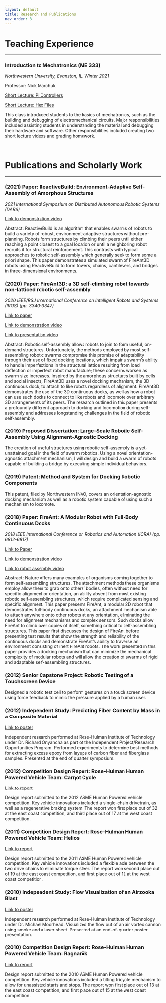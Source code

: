 ```yaml
---
layout: default
title: Research and Publications
nav_order: 3
---
```


# Teaching Experience

----

### Introduction to Mechatronics (ME 333)

_Northwestern University, Evanston, IL. Winter 2021_

Professor: Nick Marchuk

[Short Lecture: PI Controllers](https://www.youtube.com/watch?v=35LLY3t7fRA)

[Short Lecture: Hex Files](https://www.youtube.com/watch?v=HK88j0ioBng)

This class introduced students to the basics of mechatronics, such as the building and debugging of electromechanical circuits. Major responsibilities included assisting students in understanding the material and debugging their hardware and software. Other responsibilities included creating two short lecture videos and grading homework.

&nbsp;
&nbsp;

# Publications and Scholarly Work

----

### (2021) Paper: ReactiveBuild: Environment-Adaptive Self-Assembly of Amorphous Structures

_2021 International Symposium on Distributed Autonomous Robotic Systems (DARS)_

[Link to demonstration video](https://www.youtube.com/watch?v=YLXcj7RptPw)

Abstract: ReactiveBuild is an algorithm that enables swarms of robots to build a variety of robust, environment-adaptive structures without pre-planning. Robots form structures by climbing their peers until either reaching a point closest to a goal location or until a neighboring robot recruits it for structural reinforcement. This contrasts with typical approaches to robotic self-assembly which generally seek to form some a priori shape. This paper demonstrates a simulated swarm of FireAnt3D robots using ReactiveBuild to form towers, chains, cantilevers, and bridges in three-dimensional environments.

### (2020) Paper: FireAnt3D: a 3D self-climbing robot towards non-latticed robotic self-assembly

_2020 IEEE/RSJ International Conference on Intelligent Robots and Systems (IROS) (pp. 3340-3347)_

[Link to paper](http://users.eecs.northwestern.edu/~mrubenst/IROS2020.pdf)

[Link to demonstration video](https://www.youtube.com/watch?v=GKR5wpANZkU)

[Link to presentation video](https://www.youtube.com/watch?v=J-hUORZm1nE)

Abstract: Robotic self-assembly allows robots to join to form useful, on-demand structures. Unfortunately, the methods employed by most self-assembling robotic swarms compromise this promise of adaptability through their use of fixed docking locations, which impair a swarm’s ability to handle imperfections in the structural lattice resulting from load deflection or imperfect robot manufacture; these concerns worsen as swarm size increases. Inspired by the amorphous structures built by cells and social insects, FireAnt3D uses a novel docking mechanism, the 3D continuous dock, to attach to like robots regardless of alignment. FireAnt3D demonstrates the use of the 3D continuous docks, as well as how a robot can use such docks to connect to like robots and locomote over arbitrary 3D arrangements of its peers. The research outlined in this paper presents a profoundly different approach to docking and locomotion during self-assembly and addresses longstanding challenges in the field of robotic self-assembly.

### (2019) Proposed Dissertation: Large-Scale Robotic Self-Assembly Using Alignment-Agnostic Docking

The creation of useful structures using robotic self-assembly is a yet-unattained goal in the field of swarm robotics. Using a novel orientation-agnostic attachment mechanism, I will design and build a swarm of robots capable of building a bridge by executing simple individual behaviors.

### (2019) Patent: Method and System for Docking Robotic Components

This patent, filed by Northwestern INVO, covers an orientation-agnostic docking mechanism as well as a robotic system capable of using such a mechanism to locomote.

### (2018) Paper: FireAnt: A Modular Robot with Full-Body Continuous Docks

_2018 IEEE International Conference on Robotics and Automation (ICRA) (pp. 6812-6817)_

[Link to Paper](http://users.eecs.northwestern.edu/~mrubenst/ICRA18_fireant.pdf)

[Link to demonstration video](https://www.youtube.com/watch?v=zhM36h7zM1A)

[Link to robot assembly video](https://www.youtube.com/watch?v=j9pq6iwgxvA)

Abstract: Nature offers many examples of organisms coming together to form self-assembling structures. The attachment methods these organisms employ allow them to grab onto others’ bodies, often without need for specific alignment or orientation, an ability absent from most existing robotic self-assembling structures, which require complicated sensing and specific alignment. This paper presents FireAnt, a modular 2D robot that demonstrates full-body continuous docks, an attachment mechanism able to attach anywhere onto other robots at any orientation, eliminating the need for alignment mechanisms and complex sensors. Such docks allow FireAnt to climb over copies of itself, something critical to self-assembling structures. This paper first discusses the design of FireAnt before presenting test results that show the strength and reliability of the continuous docks and demonstrate FireAnt’s ability to traverse an environment consisting of inert FireAnt robots. The work presented in this paper provides a docking mechanism that can minimize the mechanical complexity of modular robots and will allow the creation of swarms of rigid and adaptable self-assembling structures.

### (2012) Senior Capstone Project: Robotic Testing of a Touchscreen Device

Designed a robotic test cell to perform gestures on a touch screen device using force feedback to mimic the pressure applied by a human user.

### (2012) Independent Study: Predicting Fiber Content by Mass in a Composite Material

[Link to poster](https://github.com/pswiss/pswiss.github.io/blob/main/assets/pdfs/carbon_fiber_poster.pdf)

Independent research performed at Rose-Hulman Institute of Technology under Dr. Richard Onyancha as part of the Independent Project/Research Opportunities Program. Performed experiments to determine best methods for extracting excess epoxy from layups of carbon fiber and fiberglass samples. Presented at the end of quarter symposium.

### (2012) Competition Design Report: Rose-Hulman Human Powered Vehicle Team: Carηot Cycle

[Link to report](https://github.com/pswiss/pswiss.github.io/blob/main/assets/pdfs/rhit_asme_hpvc_2012.pdf)

Design report submitted to the 2012 ASME Human Powered vehicle competition. Key vehicle innovations included a single-chain drivetrain, as well as a regenerative braking system. The report won first place out of 32 at the east coast competition, and third place out of 17 at the west coast competition.

### (2011) Competition Design Report: Rose-Hulman Human Powered Vehicle Team: Helios

[Link to report](https://github.com/pswiss/pswiss.github.io/blob/main/assets/pdfs/rhit_asme_hpvc_2011.pdf)

Design report submitted to the 2011 ASME Human Powered vehicle competition. Key vehicle innovations included a flexible axle between the two drive chains to eliminate torque steer. The report won second place out of 19 at the east coast competition, and first place out of 12 at the west coast competition.

### (2010) Independent Study: Flow Visualization of an Airzooka Blast

[Link to poster](https://github.com/pswiss/pswiss.github.io/blob/main/assets/pdfs/flow_visualization_poster.pdf)

Independent research performed at Rose-Hulman Institute of Technology under Dr. Michael Moorhead. Visualized the flow out of an air vortex cannon using smoke and a laser sheet. Presented at an end-of-quarter poster presentation.

### (2010) Competition Design Report: Rose-Hulman Human Powered Vehicle Team: Ragnarök

[Link to report](https://github.com/pswiss/pswiss.github.io/blob/main/assets/pdfs/rhit_asme_hpvc_2010.pdf)

Design report submitted to the 2010 ASME Human Powered vehicle competition. Key vehicle innovations included a tilting tricycle mechanism to allow for unassisted starts and stops. The report won first place out of 13 at the east coast competition, and first place out of 15 at the west coast competition.

&nbsp;
&nbsp;
